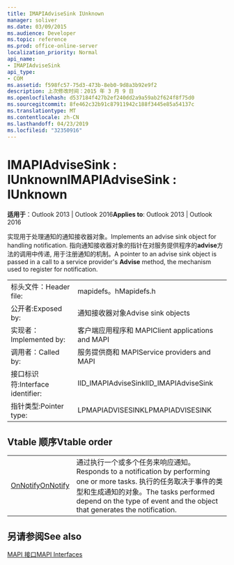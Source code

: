 ```yaml
---
title: IMAPIAdviseSink IUnknown
manager: soliver
ms.date: 03/09/2015
ms.audience: Developer
ms.topic: reference
ms.prod: office-online-server
localization_priority: Normal
api_name:
- IMAPIAdviseSink
api_type:
- COM
ms.assetid: f598fc57-75d3-473b-8eb0-9d8a3b92e9f2
description: 上次修改时间：2015 年 3 月 9 日
ms.openlocfilehash: d537184f427b2ef240dd2a9a59ab2f624f8f75d0
ms.sourcegitcommit: 8fe462c32b91c87911942c188f3445e85a54137c
ms.translationtype: MT
ms.contentlocale: zh-CN
ms.lasthandoff: 04/23/2019
ms.locfileid: "32350916"
---
```

# <a name="imapiadvisesink--iunknown"></a><span data-ttu-id="8db8a-103">IMAPIAdviseSink : IUnknown</span><span class="sxs-lookup"><span data-stu-id="8db8a-103">IMAPIAdviseSink : IUnknown</span></span>

  
  
<span data-ttu-id="8db8a-104">**适用于**：Outlook 2013 | Outlook 2016</span><span class="sxs-lookup"><span data-stu-id="8db8a-104">**Applies to**: Outlook 2013 | Outlook 2016</span></span> 
  
<span data-ttu-id="8db8a-105">实现用于处理通知的通知接收器对象。</span><span class="sxs-lookup"><span data-stu-id="8db8a-105">Implements an advise sink object for handling notification.</span></span> <span data-ttu-id="8db8a-106">指向通知接收器对象的指针在对服务提供程序的**advise**方法的调用中传递, 用于注册通知的机制。</span><span class="sxs-lookup"><span data-stu-id="8db8a-106">A pointer to an advise sink object is passed in a call to a service provider's **Advise** method, the mechanism used to register for notification.</span></span> 
  
|||
|:-----|:-----|
|<span data-ttu-id="8db8a-107">标头文件：</span><span class="sxs-lookup"><span data-stu-id="8db8a-107">Header file:</span></span>  <br/> |<span data-ttu-id="8db8a-108">mapidefs。h</span><span class="sxs-lookup"><span data-stu-id="8db8a-108">Mapidefs.h</span></span>  <br/> |
|<span data-ttu-id="8db8a-109">公开者:</span><span class="sxs-lookup"><span data-stu-id="8db8a-109">Exposed by:</span></span>  <br/> |<span data-ttu-id="8db8a-110">通知接收器对象</span><span class="sxs-lookup"><span data-stu-id="8db8a-110">Advise sink objects</span></span>  <br/> |
|<span data-ttu-id="8db8a-111">实现者：</span><span class="sxs-lookup"><span data-stu-id="8db8a-111">Implemented by:</span></span>  <br/> |<span data-ttu-id="8db8a-112">客户端应用程序和 MAPI</span><span class="sxs-lookup"><span data-stu-id="8db8a-112">Client applications and MAPI</span></span>  <br/> |
|<span data-ttu-id="8db8a-113">调用者：</span><span class="sxs-lookup"><span data-stu-id="8db8a-113">Called by:</span></span>  <br/> |<span data-ttu-id="8db8a-114">服务提供商和 MAPI</span><span class="sxs-lookup"><span data-stu-id="8db8a-114">Service providers and MAPI</span></span>  <br/> |
|<span data-ttu-id="8db8a-115">接口标识符:</span><span class="sxs-lookup"><span data-stu-id="8db8a-115">Interface identifier:</span></span>  <br/> |<span data-ttu-id="8db8a-116">IID_IMAPIAdviseSink</span><span class="sxs-lookup"><span data-stu-id="8db8a-116">IID_IMAPIAdviseSink</span></span>  <br/> |
|<span data-ttu-id="8db8a-117">指针类型:</span><span class="sxs-lookup"><span data-stu-id="8db8a-117">Pointer type:</span></span>  <br/> |<span data-ttu-id="8db8a-118">LPMAPIADVISESINK</span><span class="sxs-lookup"><span data-stu-id="8db8a-118">LPMAPIADVISESINK</span></span>  <br/> |
   
## <a name="vtable-order"></a><span data-ttu-id="8db8a-119">Vtable 顺序</span><span class="sxs-lookup"><span data-stu-id="8db8a-119">Vtable order</span></span>

|||
|:-----|:-----|
|[<span data-ttu-id="8db8a-120">OnNotify</span><span class="sxs-lookup"><span data-stu-id="8db8a-120">OnNotify</span></span>](imapiadvisesink-onnotify.md) <br/> |<span data-ttu-id="8db8a-121">通过执行一个或多个任务来响应通知。</span><span class="sxs-lookup"><span data-stu-id="8db8a-121">Responds to a notification by performing one or more tasks.</span></span> <span data-ttu-id="8db8a-122">执行的任务取决于事件的类型和生成通知的对象。</span><span class="sxs-lookup"><span data-stu-id="8db8a-122">The tasks performed depend on the type of event and the object that generates the notification.</span></span>  <br/> |
   
## <a name="see-also"></a><span data-ttu-id="8db8a-123">另请参阅</span><span class="sxs-lookup"><span data-stu-id="8db8a-123">See also</span></span>



[<span data-ttu-id="8db8a-124">MAPI 接口</span><span class="sxs-lookup"><span data-stu-id="8db8a-124">MAPI Interfaces</span></span>](mapi-interfaces.md)


